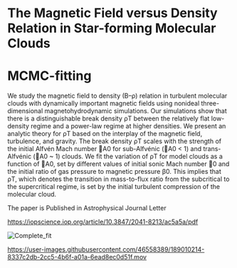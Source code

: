 
# The Magnetic Field versus Density Relation in Star-forming Molecular Clouds 
# MCMC-fitting




We study the magnetic field to density (B–ρ) relation in turbulent molecular clouds with dynamically important
magnetic fields using nonideal three-dimensional magnetohydrodynamic simulations. Our simulations show that
there is a distinguishable break density ρT between the relatively flat low-density regime and a power-law regime at
higher densities. We present an analytic theory for ρT based on the interplay of the magnetic field, turbulence, and
gravity. The break density ρT scales with the strength of the initial Alfvén Mach number A0 for sub-Alfvénic
(A0 < 1) and trans-Alfvénic (A0 ~ 1) clouds. We fit the variation of ρT for model clouds as a function of
A0, set by different values of initial sonic Mach number 0 and the initial ratio of gas pressure to magnetic
pressure β0. This implies that ρT, which denotes the transition in mass-to-flux ratio from the subcritical to the
supercritical regime, is set by the initial turbulent compression of the molecular cloud.

The paper is Published in Astrophysical Journal Letter

https://iopscience.iop.org/article/10.3847/2041-8213/ac5a5a/pdf

![Complete_fit](https://user-images.githubusercontent.com/46558389/189010451-8538b246-87cc-4f88-b718-204ae8b6a040.jpg)

https://user-images.githubusercontent.com/46558389/189010214-8337c2db-2cc5-4b6f-a01a-6ead8ec0d51f.mov

